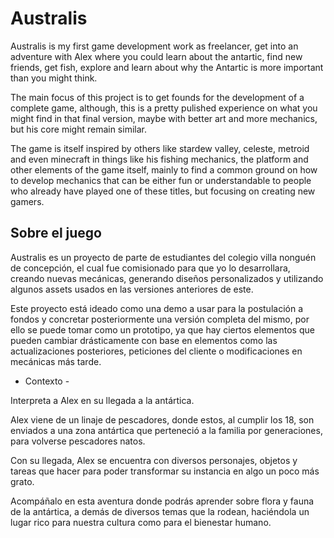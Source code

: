 # Australis

Australis is my first game development work as freelancer, get into an adventure with Alex where you could learn about the antartic, find new friends, get fish, explore and learn about why the Antartic is more important than you might think.

The main focus of this project is to get founds for the development of a complete game, although, this is a pretty pulished experience on what you might find in that final version, maybe with better art and more mechanics, but his core might remain similar.

The game is itself inspired by others like stardew valley, celeste, metroid and even minecraft in things like his fishing mechanics, the platform and other elements of the game itself, mainly to find a common ground on how to develop mechanics that can be either fun or understandable to people who already have played one of these titles, but focusing on creating new gamers.

## Sobre el juego

Australis es un proyecto de parte de estudiantes del colegio villa nonguén de concepción, el cual fue comisionado para que yo lo desarrollara, creando nuevas mecánicas, generando diseños personalizados y utilizando algunos assets usados en las versiones anteriores de este.

Este proyecto está ideado como una demo a usar para la postulación a fondos y concretar posteriormente una versión completa del mismo, por ello se puede tomar como un prototipo, ya que hay ciertos elementos que pueden cambiar drásticamente con base en elementos como las actualizaciones posteriores, peticiones del cliente o modificaciones en mecánicas más tarde.

- Contexto -

Interpreta a Alex en su llegada a la antártica.

Alex viene de un linaje de pescadores, donde estos, al cumplir los 18, son enviados a una zona antártica que perteneció a la familia por generaciones, para volverse pescadores natos.

Con su llegada, Alex se encuentra con diversos personajes, objetos y tareas que hacer para poder transformar su instancia en algo un poco más grato.

Acompáñalo en esta aventura donde podrás aprender sobre flora y fauna de la antártica, a demás de diversos temas que la rodean, haciéndola un lugar rico para nuestra cultura como para el bienestar humano.

